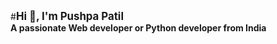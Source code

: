 #<big><b>Hi 👋, I'm Pushpa Patil</b></big> <br>
<b> A passionate Web developer or Python developer from India </b>
